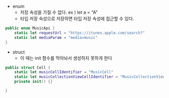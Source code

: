 - enum
	- 저장 속성을 가질 수 없다. ex ) let a = "A"
	- 타입 저장 속성으로 저장하면 타입 저장 속성에 접근할 수 있다.
```swift
public enum MusicApi {
    static let requestUrl = "https://itunes.apple.com/search?"
    static let mediaParam = "media=music"
}
```
- struct
	- 이 때는 init 함수를 막아놔서 생성하지 못하게 한다
```swift
public struct Cell {
    static let musicCellIdentifier = "MusicCell"
    static let musicCollectionViewCellIdentifier = "MusicCollectionViewCell"
    private init() {}

}
```